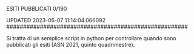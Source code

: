 ESITI PUBBLICATI 0/190 

UPDATED 2023-05-07 11:14:04.066092
######################################################

Si tratta di un semplice script in python per controllare quando sono pubblicati gli esiti (ASN 2021, quinto quadrimestre).

